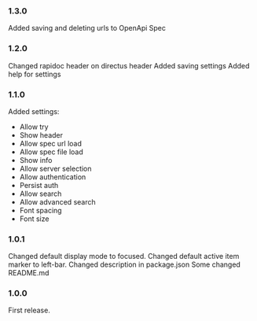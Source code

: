 ### 1.3.0

Added saving and deleting urls to OpenApi Spec

### 1.2.0

Changed rapidoc header on directus header
Added saving settings
Added help for settings

### 1.1.0

Added settings:

- Allow try
- Show header
- Allow spec url load
- Allow spec file load
- Show info
- Allow server selection
- Allow authentication
- Persist auth
- Allow search
- Allow advanced search
- Font spacing
- Font size

### 1.0.1

Changed default display mode to focused.
Changed default active item marker to left-bar.
Changed description in package.json
Some changed README.md

### 1.0.0

First release.
